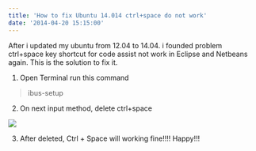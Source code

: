 ```yaml
---
title: 'How to fix Ubuntu 14.014 ctrl+space do not work'
date: '2014-04-20 15:15:00'
---
```


After i updated my ubuntu from 12.04 to 14.04. i founded problem ctrl+space key shortcut for code assist not work in Eclipse and Netbeans again. This is the solution to fix it.  
  
1. Open Terminal run this command  
  

> ibus-setup

  
2. On next input method, delete ctrl+space  
  
[![](http://2.bp.blogspot.com/-s_gVMc8TMsg/U1OBnlKZvaI/AAAAAAAAOA0/sr1zcC8kXK0/s1600/Screenshot-IBus+Preferences.png)](http://2.bp.blogspot.com/-s_gVMc8TMsg/U1OBnlKZvaI/AAAAAAAAOA0/sr1zcC8kXK0/s1600/Screenshot-IBus+Preferences.png)  
  
3. After deleted, Ctrl + Space will working fine!!!! Happy!!!